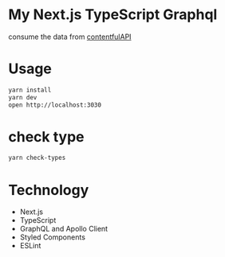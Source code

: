 # My Next.js TypeScript Graphql

consume the data from [contentfulAPI](https://contentful.com/)

# Usage

```bash
yarn install
yarn dev
open http://localhost:3030
```

# check type

```bash
yarn check-types
```

# Technology

- Next.js 
- TypeScript
- GraphQL and Apollo Client
- Styled Components 
- ESLint
